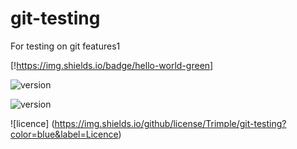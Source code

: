 # git-testing
For testing on git features1

[!https://img.shields.io/badge/hello-world-green]

![version](https://img.shields.io/github/v/tag/Trimple/git-testing?color=blue&label=Version)

![version](https://img.shields.io/github/v/release/Trimple/git-testing?color=blue&label=Version)

![licence] (https://img.shields.io/github/license/Trimple/git-testing?color=blue&label=Licence)
